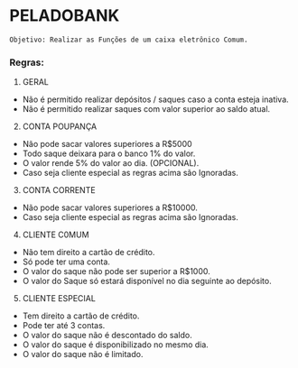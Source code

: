# PELADOBANK

    Objetivo: Realizar as Funções de um caixa eletrônico Comum.

### Regras:

1. GERAL
- Não é permitido realizar depósitos / saques caso a conta esteja inativa.
- Não é permitido realizar saques com valor superior ao saldo atual.

2. CONTA POUPANÇA
- Não pode sacar valores superiores a R$5000
- Todo saque deixara para o banco 1% do valor.
- O valor rende 5% do valor ao dia. (OPCIONAL).
- Caso seja cliente especial as regras acima são Ignoradas.

3. CONTA CORRENTE
- Não pode sacar valores superiores a R$10000.
- Caso seja cliente especial as regras acima são Ignoradas.

4. CLIENTE C0MUM
- Não tem direito a cartão de crédito.
- Só pode ter uma conta.
- O valor do saque não pode ser superior a R$1000.
- O valor do Saque só estará disponível no dia seguinte ao depósito.

5. CLIENTE ESPECIAL
- Tem direito a cartão de crédito.
- Pode ter até 3 contas.
- O valor do saque não é descontado do saldo.
- O valor do saque é disponibilizado no mesmo dia.
- O valor do saque não é limitado.
